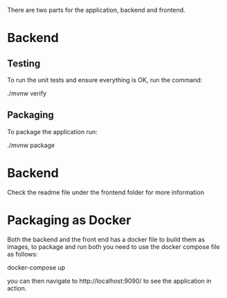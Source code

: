 There are two parts for the application, backend and frontend.

# Backend

## Testing

To run the unit tests and ensure everything is OK, run the command:


./mvnw verify


## Packaging

To package the application run:

./mvnw package

# Backend

Check the readme file under the frontend folder for more information

# Packaging as Docker

Both the backend and the front end has a docker file to build them as images, to package and run both you need to use the docker compose file as follows:

docker-compose up

you can then navigate to http://localhost:9090/ to see the application in action.